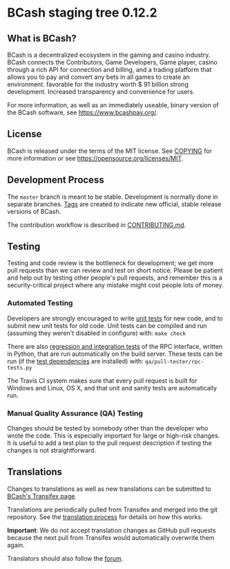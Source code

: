 BCash staging tree 0.12.2
===============================

What is BCash?
----------------

BCash is a decentralized ecosystem in the gaming and casino industry. BCash connects the Contributors, Game Developers, Game player, casino through a rich API for connection and billing, and a trading platform that allows you to pay and convert any bets in all games to create an environment. favorable for the industry worth $ 91 billion strong development. Increased transparency and convenience for users.

For more information, as well as an immediately useable, binary version of
the BCash software, see https://www.bcashpay.org/.


License
-------

BCash is released under the terms of the MIT license. See [COPYING](COPYING) for more
information or see https://opensource.org/licenses/MIT.

Development Process
-------------------

The `master` branch is meant to be stable. Development is normally done in separate branches.
[Tags](https://github.com/bcashpay/bcash/tags) are created to indicate new official,
stable release versions of BCash.

The contribution workflow is described in [CONTRIBUTING.md](CONTRIBUTING.md).

Testing
-------

Testing and code review is the bottleneck for development; we get more pull
requests than we can review and test on short notice. Please be patient and help out by testing
other people's pull requests, and remember this is a security-critical project where any mistake might cost people
lots of money.

### Automated Testing

Developers are strongly encouraged to write [unit tests](/doc/unit-tests.md) for new code, and to
submit new unit tests for old code. Unit tests can be compiled and run
(assuming they weren't disabled in configure) with: `make check`

There are also [regression and integration tests](/qa) of the RPC interface, written
in Python, that are run automatically on the build server.
These tests can be run (if the [test dependencies](/qa) are installed) with: `qa/pull-tester/rpc-tests.py`

The Travis CI system makes sure that every pull request is built for Windows
and Linux, OS X, and that unit and sanity tests are automatically run.

### Manual Quality Assurance (QA) Testing

Changes should be tested by somebody other than the developer who wrote the
code. This is especially important for large or high-risk changes. It is useful
to add a test plan to the pull request description if testing the changes is
not straightforward.

Translations
------------

Changes to translations as well as new translations can be submitted to
[BCash's Transifex page](https://www.transifex.com/projects/p/bcash/).

Translations are periodically pulled from Transifex and merged into the git repository. See the
[translation process](doc/translation_process.md) for details on how this works.

**Important**: We do not accept translation changes as GitHub pull requests because the next
pull from Transifex would automatically overwrite them again.

Translators should also follow the [forum](https://www.bcashpay.org/forum/topic/bcash-worldwide-collaboration.88/).
